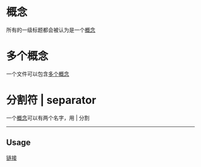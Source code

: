 # 概念

所有的一级标题都会被认为是一个[概念](概念.md)

# 多个概念

一个文件可以包含[多个概念](概念.md)

# 分割符 | separator

一个[概念](概念.md)可以有两个名字，用 | 分割

---

## Usage

[链接](链接.md)
